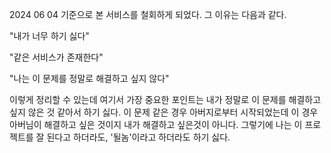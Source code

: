 2024 06 04 기준으로 본 서비스를 철회하게 되었다. 그 이유는 다음과 같다. 

"내가 너무 하기 싫다"

"같은 서비스가 존재한다"

"나는 이 문제를 정말로 해결하고 싶지 않다"

이렇게 정리할 수 있는데 여기서 가장 중요한 포인트는 내가 정말로 이 문제를 해결하고 싶지 않은 것 같아서 하기 싫다. 이 문제 같은 경우 아버지로부터 시작되었는데 이 경우 아버님이 해결하고 싶은 것이지 내가 해결하고 싶은것이 아니다. 그렇기에 나는 이 프로젝트를 잘 된다고 하더라도, '될놈'이라고 하더라도 하기 싫다. 
